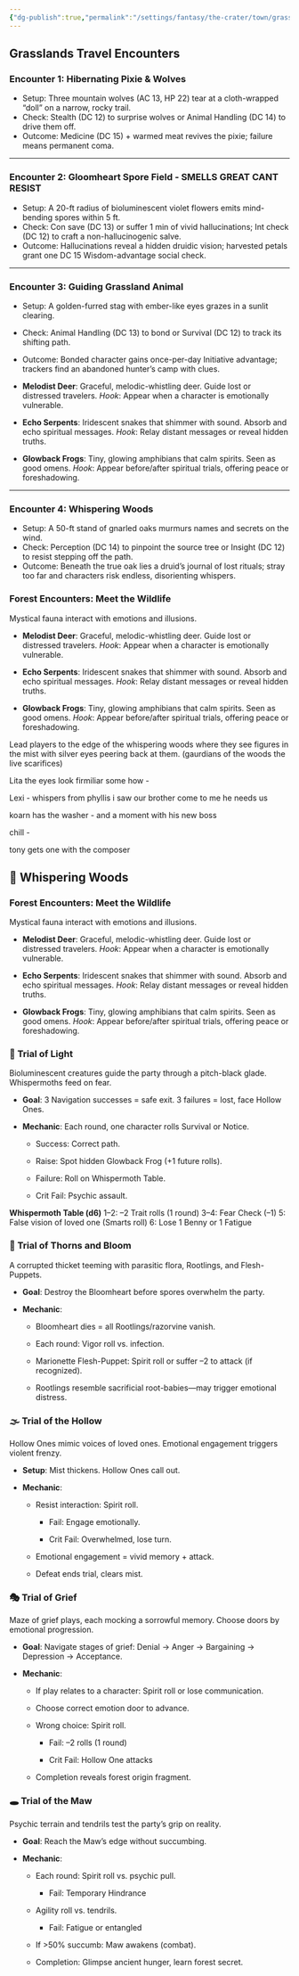 ```yaml
---
{"dg-publish":true,"permalink":"/settings/fantasy/the-crater/town/grassland/"}
---
```


##  Grasslands Travel Encounters

### Encounter 1: Hibernating Pixie & Wolves

- Setup: Three mountain wolves (AC 13, HP 22) tear at a cloth-wrapped “doll” on a narrow, rocky trail.
- Check: Stealth (DC 12) to surprise wolves or Animal Handling (DC 14) to drive them off.
- Outcome: Medicine (DC 15) + warmed meat revives the pixie; failure means permanent coma.

---

### Encounter 2: Gloomheart Spore Field - SMELLS GREAT CANT RESIST

- Setup: A 20-ft radius of bioluminescent violet flowers emits mind-bending spores within 5 ft.
- Check: Con save (DC 13) or suffer 1 min of vivid hallucinations; Int check (DC 12) to craft a non-hallucinogenic salve.
- Outcome: Hallucinations reveal a hidden druidic vision; harvested petals grant one DC 15 Wisdom-advantage social check.

---

### Encounter 3: Guiding Grassland Animal

- Setup: A golden-furred stag with ember-like eyes grazes in a sunlit clearing.
- Check: Animal Handling (DC 13) to bond or Survival (DC 12) to track its shifting path.
- Outcome: Bonded character gains once-per-day Initiative advantage; trackers find an abandoned hunter’s camp with clues.

- **Melodist Deer**: Graceful, melodic-whistling deer. Guide lost or distressed travelers. _Hook_: Appear when a character is emotionally vulnerable.
    
- **Echo Serpents**: Iridescent snakes that shimmer with sound. Absorb and echo spiritual messages. _Hook_: Relay distant messages or reveal hidden truths.
    
- **Glowback Frogs**: Tiny, glowing amphibians that calm spirits. Seen as good omens. _Hook_: Appear before/after spiritual trials, offering peace or foreshadowing.

---

### Encounter 4: Whispering Woods

- Setup: A 50-ft stand of gnarled oaks murmurs names and secrets on the wind.
- Check: Perception (DC 14) to pinpoint the source tree or Insight (DC 12) to resist stepping off the path.
- Outcome: Beneath the true oak lies a druid’s journal of lost rituals; stray too far and characters risk endless, disorienting whispers.

### Forest Encounters: Meet the Wildlife

Mystical fauna interact with emotions and illusions.

- **Melodist Deer**: Graceful, melodic-whistling deer. Guide lost or distressed travelers. _Hook_: Appear when a character is emotionally vulnerable.
    
- **Echo Serpents**: Iridescent snakes that shimmer with sound. Absorb and echo spiritual messages. _Hook_: Relay distant messages or reveal hidden truths.
    
- **Glowback Frogs**: Tiny, glowing amphibians that calm spirits. Seen as good omens. _Hook_: Appear before/after spiritual trials, offering peace or foreshadowing.




Lead players to the edge of the whispering woods where they see figures in the mist  with silver eyes peering back at them. (gaurdians of the woods the live scarifices)

Lita the eyes look firmiliar some how - 

Lexi - whispers from phyllis i saw our brother come to me he needs us

koarn has the washer - and a moment with his new boss

chill - 

tony gets one with the composer







## 🌲 Whispering Woods

### Forest Encounters: Meet the Wildlife

Mystical fauna interact with emotions and illusions.

- **Melodist Deer**: Graceful, melodic-whistling deer. Guide lost or distressed travelers. _Hook_: Appear when a character is emotionally vulnerable.
    
- **Echo Serpents**: Iridescent snakes that shimmer with sound. Absorb and echo spiritual messages. _Hook_: Relay distant messages or reveal hidden truths.
    
- **Glowback Frogs**: Tiny, glowing amphibians that calm spirits. Seen as good omens. _Hook_: Appear before/after spiritual trials, offering peace or foreshadowing.
    

### 🌌 Trial of Light

Bioluminescent creatures guide the party through a pitch-black glade. Whispermoths feed on fear.

- **Goal**: 3 Navigation successes = safe exit. 3 failures = lost, face Hollow Ones.
    
- **Mechanic**: Each round, one character rolls Survival or Notice.
    
    - Success: Correct path.
        
    - Raise: Spot hidden Glowback Frog (+1 future rolls).
        
    - Failure: Roll on Whispermoth Table.
        
    - Crit Fail: Psychic assault.
        

**Whispermoth Table (d6)** 1–2: –2 Trait rolls (1 round) 3–4: Fear Check (–1) 5: False vision of loved one (Smarts roll) 6: Lose 1 Benny or 1 Fatigue

### 🌿 Trial of Thorns and Bloom

A corrupted thicket teeming with parasitic flora, Rootlings, and Flesh-Puppets.

- **Goal**: Destroy the Bloomheart before spores overwhelm the party.
    
- **Mechanic**:
    
    - Bloomheart dies = all Rootlings/razorvine vanish.
        
    - Each round: Vigor roll vs. infection.
        
    - Marionette Flesh-Puppet: Spirit roll or suffer –2 to attack (if recognized).
        
    - Rootlings resemble sacrificial root-babies—may trigger emotional distress.
        

### 🌫️ Trial of the Hollow

Hollow Ones mimic voices of loved ones. Emotional engagement triggers violent frenzy.

- **Setup**: Mist thickens. Hollow Ones call out.
    
- **Mechanic**:
    
    - Resist interaction: Spirit roll.
        
        - Fail: Engage emotionally.
            
        - Crit Fail: Overwhelmed, lose turn.
            
    - Emotional engagement = vivid memory + attack.
        
    - Defeat ends trial, clears mist.
        

### 🎭 Trial of Grief

Maze of grief plays, each mocking a sorrowful memory. Choose doors by emotional progression.

- **Goal**: Navigate stages of grief: Denial → Anger → Bargaining → Depression → Acceptance.
    
- **Mechanic**:
    
    - If play relates to a character: Spirit roll or lose communication.
        
    - Choose correct emotion door to advance.
        
    - Wrong choice: Spirit roll.
        
        - Fail: –2 rolls (1 round)
            
        - Crit Fail: Hollow One attacks
            
    - Completion reveals forest origin fragment.
        

### 🕳️ Trial of the Maw

Psychic terrain and tendrils test the party’s grip on reality.

- **Goal**: Reach the Maw’s edge without succumbing.
    
- **Mechanic**:
    
    - Each round: Spirit roll vs. psychic pull.
        
        - Fail: Temporary Hindrance
            
    - Agility roll vs. tendrils.
        
        - Fail: Fatigue or entangled
            
    - If >50% succumb: Maw awakens (combat).
        
    - Completion: Glimpse ancient hunger, learn forest secret.